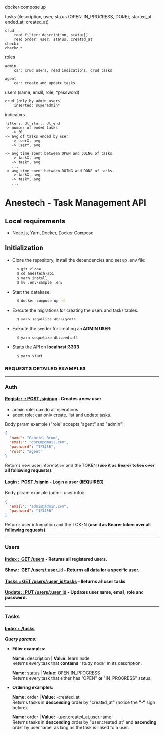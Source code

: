 docker-compose up

tasks (description, user, status (OPEN, IN_PROGRESS, DONE), started_at, ended_at, created_at)

    crud
        read filter: description, status[]
        read order: user, status, created_at
    checkin
    checkout

roles

    admin
        can: crud users, read indications, crud tasks

    agent
        can: create and update tasks

users (name, email, role, \*password)

    crud (only by admin users)
        inserted: superadmin*

indicators

    filters: dt_start, dt_end
    -> number of ended tasks
       -> 50
    -> avg of tasks ended by user
       -> userX, avg
       -> userY, avg
       ...
    -> avg time spent between OPEN and DOING of tasks
       -> taskX, avg
       -> taskY, avg
       ...
    -> avg time spent between DOING and DONE of tasks.
       -> taskX, avg
       -> taskY, avg
       ...

# Anestech - Task Management API

## Local requirements

- Node.js, Yarn, Docker, Docker Compose

## Initialization

- Clone the repository, install the dependencies and set up .env file:

  ```bash
    $ git clone
    $ cd anestech-api
    $ yarn install
    $ mv .env-sample .env
  ```

- Start the database:

  ```bash
    $ docker-compose up -d
  ```

- Execute the migrations for creating the users and tasks tables.
  ```bash
    $ yarn sequelize db:migrate
  ```
- Execute the seeder for creating an **ADMIN USER**:

  ```bash
    $ yarn sequelize db:seed:all
  ```

- Starts the API on **localhost:3333**
  ```bash
    $ yarn start
  ```

### **REQUESTS DETAILED EXAMPLES**

<hr>

### Auth

#### **<u>Register :: POST /siginup</u>** - Creates a new user

- admin role: can do all operations
- agent role: can only create, list and update tasks.

Body param example ("role" accepts "agent" and "admin"):

```json
{
  "name": "Gabriel Brum",
  "email": "gbrum@gmail.com",
  "password": "123456",
  "role": "agent"
}
```

Returns new user information and the TOKEN **(use it as Bearer token over all following requests)**.

#### **<u>Login :: POST /signin</u>** - Login a user **(REQUIRED)**

Body param example (admin user info):

```json
{
  "email": "admin@admin.com",
  "password": "123456"
}
```

Returns user information and the TOKEN **(use it as Bearer token over all following requests)**.

<hr>

### Users

#### **<u>Index :: GET /users</u>** - Returns all registered users.

#### **<u>Show :: GET /users/:user_id</u>** - Returns all data for a specific user.

#### **<u>Tasks :: GET /users/:user_id/tasks</u>** - Returns all user tasks

#### **<u>Update :: PUT /users/:user_id</u>** - Updates user name, email, role and password.

#### **<u></u>**

<hr>

### Tasks

#### **<u>Index :: /tasks</u>**

**<i>Query params:</i>**

- **Filter examples:**

  **Name:** description | **Value:** learn node \
   Returns every task that **contains** "study node" in its description.

  **Name:** status | **Value:** OPEN,IN_PROGRESS \
  Returns every task that either has "OPEN" **or** "IN_PROGRESS" status.

- **Ordering examples:**

  **Name:** order | **Value:** -created_at \
   Returns tasks in **descending** order by "created_at" (notice the **"-"** sign before).

  **Name:** order | **Value:** -user.created_at,user.name \
  Returns tasks in **descending** order by "user.created_at" and **ascending** order by user.name, as long as the task is linked to a user.
